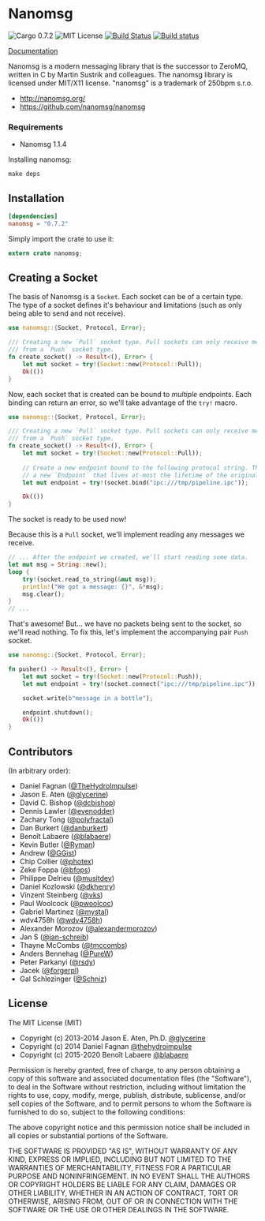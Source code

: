 # Nanomsg 

![Cargo 0.7.2](http://img.shields.io/badge/cargo-0.7.2-orange.svg?style=flat)
![MIT License](http://img.shields.io/npm/l/express.svg?style=flat)
[![Build Status](https://travis-ci.org/thehydroimpulse/nanomsg.rs.svg?branch=master)](https://travis-ci.org/thehydroimpulse/nanomsg.rs) 
[![Build status](https://ci.appveyor.com/api/projects/status/hwfjigfwyomc56u1?svg=true)](https://ci.appveyor.com/project/thehydroimpulse/nanomsg-rs)


[Documentation](http://thehydroimpulse.github.io/nanomsg.rs/nanomsg)

Nanomsg is a modern messaging library that is the successor to ZeroMQ, written in C by Martin Sustrik and colleagues. The nanomsg library is licensed under MIT/X11 license. "nanomsg" is a trademark of 250bpm s.r.o.

- http://nanomsg.org/
- https://github.com/nanomsg/nanomsg

### Requirements

* Nanomsg 1.1.4

Installing nanomsg:

```
make deps
```

## Installation

```toml
[dependencies]
nanomsg = "0.7.2"
```

Simply import the crate to use it:

```rust
extern crate nanomsg;
```

## Creating a Socket

The basis of Nanomsg is a `Socket`. Each socket can be of a certain type. The type of a socket defines it's behaviour and limitations (such as only being able to send and not receive).

```rust
use nanomsg::{Socket, Protocol, Error};

/// Creating a new `Pull` socket type. Pull sockets can only receive messages
/// from a `Push` socket type.
fn create_socket() -> Result<(), Error> {
    let mut socket = try!(Socket::new(Protocol::Pull));
    Ok(())
}
```

Now, each socket that is created can be bound to *multiple* endpoints. Each binding can return an error, so
we'll take advantage of the `try!` macro.

```rust
use nanomsg::{Socket, Protocol, Error};

/// Creating a new `Pull` socket type. Pull sockets can only receive messages
/// from a `Push` socket type.
fn create_socket() -> Result<(), Error> {
    let mut socket = try!(Socket::new(Protocol::Pull));
    
    // Create a new endpoint bound to the following protocol string. This returns
    // a new `Endpoint` that lives at-most the lifetime of the original socket.
    let mut endpoint = try!(socket.bind("ipc:///tmp/pipeline.ipc"));

    Ok(())
}
```

The socket is ready to be used now!

Because this is a `Pull` socket, we'll implement reading any messages we receive.

```rust
// ... After the endpoint we created, we'll start reading some data.
let mut msg = String::new();
loop {
    try!(socket.read_to_string(&mut msg));
    println!("We got a message: {}", &*msg);
    msg.clear();
}
// ...
```

That's awesome! But... we have no packets being sent to the socket, so we'll read nothing. To fix this, let's implement the accompanying pair `Push` socket.

```rust
use nanomsg::{Socket, Protocol, Error};

fn pusher() -> Result<(), Error> {
    let mut socket = try!(Socket::new(Protocol::Push));
    let mut endpoint = try!(socket.connect("ipc:///tmp/pipeline.ipc"));

    socket.write(b"message in a bottle");

    endpoint.shutdown();
    Ok(())
}
```

## Contributors

(In arbitrary order):

* Daniel Fagnan ([@TheHydroImpulse](https://github.com/thehydroimpulse))
* Jason E. Aten ([@glycerine](https://github.com/glycerine))
* David C. Bishop ([@dcbishop](https://github.com/dcbishop))
* Dennis Lawler ([@evenodder](https://github.com/evenodder))
* Zachary Tong ([@polyfractal](https://github.com/polyfractal))
* Dan Burkert ([@danburkert](https://github.com/danburkert))
* Benoît Labaere ([@blabaere](https://github.com/blabaere))
* Kevin Butler ([@Ryman](https://github.com/Ryman))
* Andrew ([@GGist](https://github.com/GGist))
* Chip Collier ([@photex](https://github.com/photex))
* Zeke Foppa ([@bfops](https://github.com/bfops))
* Philippe Delrieu ([@musitdev](https://github.com/musitdev))
* Daniel Kozlowski ([@dkhenry](https://github.com/dkhenry))
* Vinzent Steinberg ([@vks](https://github.com/vks))
* Paul Woolcock ([@pwoolcoc](https://github.com/pwoolcoc))
* Gabriel Martinez ([@mystal](https://github.com/mystal))
* wdv4758h ([@wdv4758h](https://github.com/wdv4758h))
* Alexander Morozov ([@alexandermorozov](https://github.com/alexandermorozov))
* Jan S ([@jan-schreib](https://github.com/jan-schreib))
* Thayne McCombs ([@tmccombs](https://github.com/tmccombs))
* Anders Bennehag ([@PureW](https://github.com/PureW))
* Peter Parkanyi ([@rsdy](https://github.com/rsdy))
* Jacek ([@forgerpl](https://github.com/forgerpl))
* Gal Schlezinger ([@Schniz](https://github.com/Schniz))

## License

The MIT License (MIT)

* Copyright (c) 2013-2014 Jason E. Aten, Ph.D. [@glycerine](https://github.com/glycerine)
* Copyright (c) 2014 Daniel Fagnan [@thehydroimpulse](https://github.com/thehydroimpulse)
* Copyright (c) 2015-2020 Benoît Labaere [@blabaere](https://github.com/blabaere)

Permission is hereby granted, free of charge, to any person obtaining a copy
of this software and associated documentation files (the "Software"), to deal
in the Software without restriction, including without limitation the rights
to use, copy, modify, merge, publish, distribute, sublicense, and/or sell
copies of the Software, and to permit persons to whom the Software is
furnished to do so, subject to the following conditions:

The above copyright notice and this permission notice shall be included in
all copies or substantial portions of the Software.

THE SOFTWARE IS PROVIDED "AS IS", WITHOUT WARRANTY OF ANY KIND, EXPRESS OR
IMPLIED, INCLUDING BUT NOT LIMITED TO THE WARRANTIES OF MERCHANTABILITY,
FITNESS FOR A PARTICULAR PURPOSE AND NONINFRINGEMENT. IN NO EVENT SHALL THE
AUTHORS OR COPYRIGHT HOLDERS BE LIABLE FOR ANY CLAIM, DAMAGES OR OTHER
LIABILITY, WHETHER IN AN ACTION OF CONTRACT, TORT OR OTHERWISE, ARISING FROM,
OUT OF OR IN CONNECTION WITH THE SOFTWARE OR THE USE OR OTHER DEALINGS IN
THE SOFTWARE.
